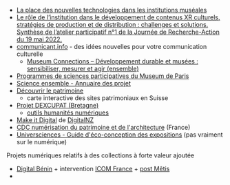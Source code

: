 - [La place des nouvelles technologies dans les institutions muséales](https://www.tourobs.ch/media/5z1jnzuu/cuennet_la-place-des-nouvelles-technologies-dans-les-institutions-mus%C3%A9ales.pdf)
- [Le rôle de l’institution dans le développement de contenus XR culturels, stratégies de production et de distribution : challenges et solutions. Synthèse de l’atelier participatif n°1 de la Journée de Recherche-Action du 19 mai 2022.](https://metis-lab.com/2022/07/19/le-role-de-linstitution-dans-le-developpement-de-contenus-xr-culturels-strategies-de-production-et-de-distribution-challenges-et-solutions-synthese-de-latelier-participatif/)
- [communicant.info](https://communicant.info/) - des idées nouvelles pour votre communication culturelle
	- [Museum Connections – Développement durable et musées : sensibiliser, mesurer et agir (ensemble)](https://communicant.info/museum-connections-developpement-durable-et-musees-sensibiliser-mesurer-et-agir-ensemble)
- [Programmes de sciences participatives du Museum de Paris](https://www.mnhn.fr/fr/participer-a-la-science)
- [Science ensemble - Annuaire des projet](https://www.science-ensemble.org/projets)
- [Découvrir le patrimoine](https://rundgaenge.heimatschutz.ch/fr)
	- carte interactive des sites patrimoniaux en Suisse
- [Projet DEXCUPAT (Bretagne)](https://www.mshb.fr/projets_mshb/dexcupat/7782/)
	- [outils humanités numériques](https://www.mshb.fr/les-plateformes-outils-services)
- [Make it Digital](https://digitalnz.org/make-it-digital) de [DigitalNZ](https://digitalnz.org/)
- [CDC numérisation du patrimoine et de l'architecture](https://www.culture.gouv.fr/Aides-demarches/Appels-a-projets-partenaires/Appel-a-projets-Numerisation-du-patrimoine-et-de-l-architecture) (France)
- [Universciences - Guide d'éco-conception des expositions](https://www.universcience.fr/fileadmin/fileadmin_Universcience/fichiers/developpement-durable/_documents/guide_eco_conceptFR.pdf) (pas vraiment sur le numérique)


Projets numériques relatifs à des collections à forte valeur ajoutée
- [Digital Bénin](https://digitalbenin.org/) + intervention [ICOM France](https://www.youtube.com/watch?t=7132&utm_source=linkedin&utm_medium=social&utm_campaign=_Metis_&utm_content=veille&v=7WuT-6EUDuE&feature=youtu.be#sq_h7xxfa7px6&ab_channel=ICOMFrancecomit%C3%A9nationalfran%C3%A7aisdel%27ICOM) + [post Mêtis](https://www.linkedin.com/posts/m%C3%AAtis_translocation-musaeze-museum-activity-6996766046233710592-y1U_?utm_source=share&utm_medium=member_desktop) 
- 